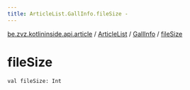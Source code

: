 ```yaml
---
title: ArticleList.GallInfo.fileSize - 
---
```


[be.zvz.kotlininside.api.article](../../index.html) / [ArticleList](../index.html) / [GallInfo](index.html) / [fileSize](./file-size.html)

# fileSize

`val fileSize: Int`